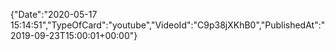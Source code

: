 ﻿{"Date":"2020-05-17 15:14:51","TypeOfCard":"youtube","VideoId":"C9p38jXKhB0","PublishedAt":"2019-09-23T15:00:01+00:00"}
